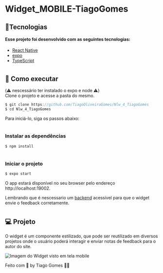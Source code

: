 # Widget_MOBILE-TiagoGomes

<h2>🧪Tecnologias</h2>
<h4>Esse projeto foi desenvolvido com as seguintes tecnologias: </h4>

* [React Native](https://reactnative.dev)
* [expo](https://expo.dev)
* [TypeScript](https://www.typescriptlang.org)


# <h2>🚀 Como executar</h2>
(⚠️ nescessário ter instalado o expo e node ⚠️)<br/>
Clone o projeto e acesse a pasta do mesmo.

```javascript
$ git clone https://github.com/TiagoOliveiraGomes/Nlw_4_TiagoGomes
$ cd Nlw_4_TiagoGomes
```
Para iniciá-lo, siga os passos abaixo:

# <h3>Instalar as dependências</h3>
```javascript
$ npm install
```

# <h3>Iniciar o projeto</h3>
```javascript
$ expo start
```
O app estará disponível no seu browser pelo endereço http://localhost:19002.

Lembrando que é nescessario um [backend](https://github.com/TiagoOliveiraGomes/Nlw_1_server_TiagoGomes) acessivel para que o widget envie o feedback corretamente.

# <h2>💻 Projeto</h2>

O widget é um componente estilizado, que pode ser reutilizado em diversos projetos onde o usuário poderá interagir e enviar notas de feedback para o autor do site.

![Imagem do Widget visto em tela mobile](https://user-images.githubusercontent.com/70171892/167929122-76ea9c38-ce15-404d-9dfc-b26d06eacdeb.jpg)

Feito com 🧡 by Tiago Gomes 👋🏻 
